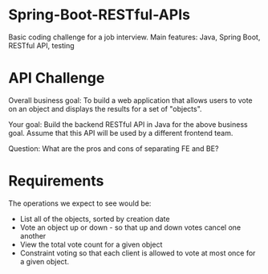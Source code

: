 # Spring-Boot-RESTful-APIs
Basic coding challenge for a job interview. 
Main features: Java, Spring Boot, RESTful API, testing


# API Challenge

Overall business goal: To build a web application that allows users to vote on an object and displays the results
for a set of "objects". 

Your goal:
Build the backend RESTful API in Java for the above business goal. Assume that this API will be used by a different frontend team.

Question: What are the pros and cons of separating FE and BE?
 

# Requirements

The operations we expect to see would be:

* List all of the objects, sorted by creation date
* Vote an object up or down - so that up and down votes cancel one another
* View the total vote count for a given object
* Constraint voting so that each client is allowed to vote at most once for a given object. 
